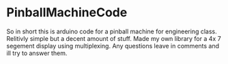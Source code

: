 # PinballMachineCode 

So in short this is arduino code for a pinball machine for engineering class.  Relitivly simple but a decent amount of stuff. Made my own
library for a 4x 7 segement display using multiplexing.   Any questions leave in comments and ill try to answer them.
